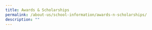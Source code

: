 ```yaml
---
title: Awards & Scholarships
permalink: /about-us/school-information/awards-n-scholarships/
description: ""
---
```


